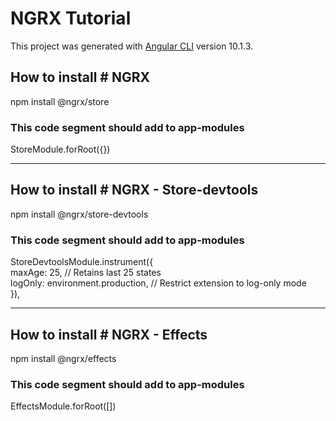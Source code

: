 # NGRX Tutorial

This project was generated with [Angular CLI](https://github.com/angular/angular-cli) version 10.1.3.

## How to install # NGRX

npm install @ngrx/store

### This code segment should add to app-modules

StoreModule.forRoot({})

<hr/>

## How to install # NGRX - Store-devtools

npm install @ngrx/store-devtools

### This code segment should add to app-modules
StoreDevtoolsModule.instrument({ <br>
maxAge: 25, // Retains last 25 states  <br>
logOnly: environment.production, // Restrict extension to log-only mode <br>
}),

<hr/>

## How to install # NGRX - Effects

npm install @ngrx/effects

### This code segment should add to app-modules

EffectsModule.forRoot([])
